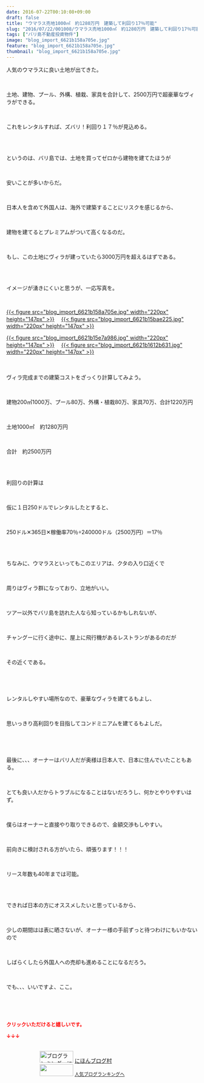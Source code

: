 ```yaml
---
date: 2016-07-22T00:10:08+09:00
draft: false
title: "ウマラス売地1000㎡　約1280万円　建築して利回り17％可能"
slug: "2016/07/22/001008/ウマラス売地1000㎡　約1280万円　建築して利回り17％可能"
tags: ["バリ島不動産投資物件"]
image: "blog_import_6621b158a705e.jpg"
feature: "blog_import_6621b158a705e.jpg"
thumbnail: "blog_import_6621b158a705e.jpg"
---
```

<p>人気のウマラスに良い土地が出てきた。</p><br/><p>土地、建物、プール、外構、植栽、家具を合計して、2500万円で超豪華なヴィラができる。</p><br/><p>これをレンタルすれば、ズバリ！利回り１７％が見込める。</p><br/><p><br/>というのは、バリ島では、土地を買ってゼロから建物を建てたほうが</p><br/><p>安いことが多いからだ。</p><br/><p>日本人を含めて外国人は、海外で建築することにリスクを感じるから、</p><br/><p>建物を建てるとプレミアムがついて高くなるのだ。</p><br/><p>もし、この土地にヴィラが建っていたら3000万円を超えるはずである。</p><br/><br/><p>イメージが湧きにくいと思うが、一応写真を。</p><br/><p><a href="blog_import_6621b15a2fd2a.jpg">{{< figure src="blog_import_6621b158a705e.jpg" width="220px" height="147px" >}}</a> 　<a href="blog_import_6621b15d03ea4.jpg">{{< figure src="blog_import_6621b15bae225.jpg" width="220px" height="147px" >}}</a> </p><p><a href="blog_import_6621b15fd1552.jpg">{{< figure src="blog_import_6621b15e7a986.jpg" width="220px" height="147px" >}}</a> 　<a href="blog_import_6621b162790d1.jpg">{{< figure src="blog_import_6621b1612b631.jpg" width="220px" height="147px" >}}</a> <br/><br/><br/></p><p>ヴィラ完成までの建築コストをざっくり計算してみよう。</p><br/><p>建物200㎡1000万、プール80万、外構・植栽80万、家具70万、合計1220万円</p><br/><p>土地1000㎡　約1280万円</p><br/><p>合計　約2500万円</p><br/><p><br/>利回りの計算は</p><br/><p>仮に１日250ドルでレンタルしたとすると、</p><br/><p>250ドル✕365日✕稼働率70％÷240000ドル（2500万円）＝17％</p><br/><p><br/>ちなみに、ウマラスといってもこのエリアは、クタの入り口近くで</p><br/><p>周りはヴィラ群になっており、立地がいい。</p><br/><p>ツアー以外でバリ島を訪れた人なら知っているかもしれないが、</p><br/><p>チャングーに行く途中に、屋上に飛行機があるレストランがあるのだが</p><br/><p>その近くである。</p><p><br/></p><br/><p>レンタルしやすい場所なので、豪華なヴィラを建てるもよし、</p><br/><p>思いっきり高利回りを目指してコンドミニアムを建てるもよしだ。</p><p><br/></p><br/><p>最後に、、、オーナーはバリ人だが奥様は日本人で、日本に住んでいたこともある。</p><br/><p>とても良い人だからトラブルになることはないだろうし、何かとやりやすいはず。</p><br/><p>僕らはオーナーと直接やり取りできるので、金額交渉もしやすい。</p><br/><p>前向きに検討される方がいたら、頑張ります！！！</p><br/><p>リース年数も40年までは可能。</p><br/><br/><p>できれば日本の方にオススメしたいと思っているから、</p><br/><p>少しの期間はは表に晒さないが、オーナー様の手前ずっと待つわけにもいかないので</p><br/><p>しばらくしたら外国人への売却も進めることになるだろう。</p><br/><p>でも、、、いいですよ、ここ。</p><br/><br/><br/><p><font color="#ff0000" size="2"><strong>クリックいただけると嬉しいです。<br/></strong></font></p><p><font color="#ff0000" size="2"><strong>↓↓↓</strong></font></p><p><br/><a href="ranking.html" target="_blank"><img border="0" alt="ブログランキング・にほんブログ村へ" src="data:image/svg+xml;charset=utf-8,%3Csvg%20xmlns%3D%22http%3A%2F%2Fwww.w3.org%2F2000%2Fsvg%22%20title%3D%22Placeholder%20for%20Images%22%20role%3D%22presentation%22%20viewBox%3D%220%200%2088%2031%22%20%2F%3E" width="88" height="31" data-src="https://img-proxy.blog-video.jp/images?url=http%3A%2F%2Fwww.blogmura.com%2Fimg%2Fwww88_31.gif" style="aspect-ratio: auto 88 / 31;"/><noscript><img border="0" alt="ブログランキング・にほんブログ村へ" src="https://img-proxy.blog-video.jp/images?url=http%3A%2F%2Fwww.blogmura.com%2Fimg%2Fwww88_31.gif" width="88" height="31"></noscript></a> <a href="ranking.html" target="_blank">にほんブログ村</a> <br/><a title="人気ブログランキングへ" href="link.php?1804582"><img border="0" src="data:image/svg+xml;charset=utf-8,%3Csvg%20xmlns%3D%22http%3A%2F%2Fwww.w3.org%2F2000%2Fsvg%22%20title%3D%22Placeholder%20for%20Images%22%20role%3D%22presentation%22%20viewBox%3D%220%200%2088%2031%22%20%2F%3E" width="88" height="31" data-src="https://blog.with2.net/img/banner/banner_22.gif" style="aspect-ratio: auto 88 / 31;"/><noscript><img border="0" src="https://blog.with2.net/img/banner/banner_22.gif" width="88" height="31"></noscript></a> <a style="FONT-SIZE: 12px" href="link.php?1804582">人気ブログランキングへ</a> </p>


